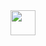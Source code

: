 <img loading="lazy" src="https://cdn.jsdelivr.net/gh/devicons/devicon/icons/java/java-original.svg](https://static.wikia.nocookie.net/runescape2/images/c/c8/Siphoning_esscreature.gif/revision/latest?cb=20120909140810)https://static.wikia.nocookie.net/runescape2/images/c/c8/Siphoning_esscreature.gif/revision/latest?cb=20120909140810" width="40" height="40"/> 
